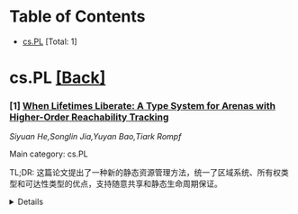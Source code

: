 <div id=toc></div>

# Table of Contents

- [cs.PL](#cs.PL) [Total: 1]


<div id='cs.PL'></div>

# cs.PL [[Back]](#toc)

### [1] [When Lifetimes Liberate: A Type System for Arenas with Higher-Order Reachability Tracking](https://arxiv.org/abs/2509.04253)
*Siyuan He,Songlin Jia,Yuyan Bao,Tiark Rompf*

Main category: cs.PL

TL;DR: 这篇论文提出了一种新的静态资源管理方法，统一了区域系统、所有权类型和可达性类型的优点，支持随意共享和静态生命周期保证。


<details>
  <summary>Details</summary>
Motivation: 解决高阶函数语言中静态资源管理的挑战，区域系统限制资源于词法作用域，Rust的全局不变量使共享模式难以表达，可达性类型缺乏生命周期控制工具。

Method: 在可达性类型基础上提出两个新扩展：A<:采用新题两维存储模型支持区域内随意共享资源的粗粒度跟踪；{A}<:实现词法作用域生命周期控制和静态保证。

Result: 建立了第一个用于生命周期控制的可达性形式化系统，避免了流敏感推理的复杂性，保持了表达力和简洁性。两个计算法都在Rocq中形式化并证明了类型安全。

Conclusion: 该方法成功统一了不同资源管理方法的优点，既支持区域化共享和词法生命周期，也支持个体资源管理和非词法生命周期，保持了高阶函数语言的参数化特性。

Abstract: Static resource management in higher-order functional languages remains
elusive due to tensions between control, expressiveness, and flexibility.
Region-based systems [Grossman et al. 2002; Tofte et al. 2001] offer control
over lifetimes and expressive in-region sharing, but restrict resources to
lexical scopes. Rust, an instance of ownership types [Clarke et al. 2013],
offers non-lexical lifetimes and robust safety guarantees, yet its global
invariants make common sharing patterns hard to express. Reachability types
[Wei et al. 2024] enable reasoning about sharing and separation, but lack
practical tools for controlling resource lifetimes.
  In this work, we try to unify their strengths. Our solution enables grouping
resources as arenas for arbitrary sharing and static guarantees of lexically
scoped lifetimes. Crucially, arenas and lexical lifetimes are not the only
choice: users may also manage resources individually, with non-lexical
lifetimes. Regardless of mode, resources share the same type, preserving the
higher-order parametric nature of the language.
  Obtaining static safety guarantee in a higher-order language with flexible
sharing is nontrivial. To this end, we propose two new extensions atop
reachability types [Wei et al. 2024]. First, A<: features a novel
two-dimensional store model to enable coarse-grained reachability tracking for
arbitrarily shared resources within arenas. Building on this, {A}<: establishes
lexical lifetime control with static guarantees. As the first reachability
formalism presented for lifetime control, {A}<: avoids the complication of
flow-sensitive reasoning and retains expressive power and simplicity. Both
calculi are formalized and proven type safe in Rocq.

</details>
